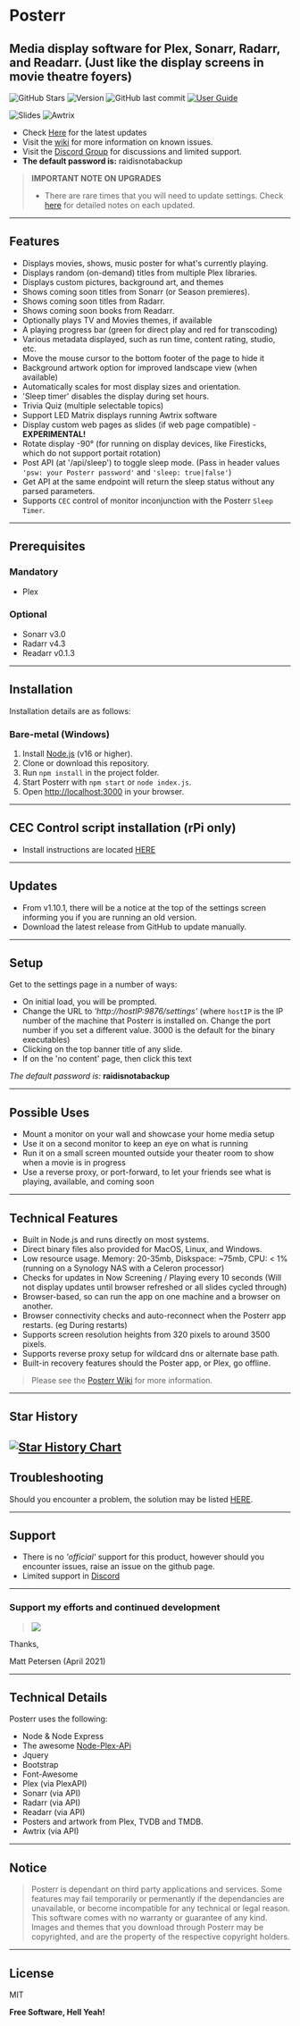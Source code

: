 # Posterr
## Media display software for Plex, Sonarr, Radarr, and Readarr. (Just like the display screens in movie theatre foyers)

![GitHub Stars](https://img.shields.io/github/stars/petersem/posterr?style=flat)
![Version](https://img.shields.io/github/package-json/v/petersem/posterr?logoColor=blue)
![GitHub last commit](https://img.shields.io/github/last-commit/petersem/posterr)
[![User Guide](https://img.shields.io/badge/user_guide-wiki-informational?logo=github)](https://github.com/petersem/posterr/wiki/Posterr-Configuration)

![Slides](https://github.com/petersem/posterr/blob/master/doco/posterr.jpg?raw=true)
![Awtrix](https://github.com/petersem/posterr/blob/master/doco/awtrix.gif?raw=true)

- Check [Here](https://github.com/petersem/posterr/wiki/Latest-changes) for the latest updates
- Visit the [wiki](https://github.com/petersem/posterr/wiki/Known-Issues) for more information on known issues.
- Visit the [Discord Group](https://discord.gg/TcnEkMEf9J) for discussions and limited support.
- **The default password is:** raidisnotabackup

 > **IMPORTANT NOTE ON UPGRADES**
 > - There are rare times that you will need to update settings. Check [here](https://github.com/petersem/posterr/wiki/Latest-changes) for detailed notes on each updated.
 
---
## Features
 - Displays movies, shows, music poster for what's currently playing.
 - Displays random (on-demand) titles from multiple Plex libraries.
 - Displays custom pictures, background art, and themes
 - Shows coming soon titles from Sonarr (or Season premieres).
 - Shows coming soon titles from Radarr.
 - Shows coming soon books from Readarr.
 - Optionally plays TV and Movies themes, if available
 - A playing progress bar (green for direct play and red for transcoding)
 - Various metadata displayed, such as run time, content rating, studio, etc. 
 - Move the mouse cursor to the bottom footer of the page to hide it
 - Background artwork option for improved landscape view (when available)
 - Automatically scales for most display sizes and orientation.
 - 'Sleep timer' disables the display during set hours.
 - Trivia Quiz (multiple selectable topics)
 - Support LED Matrix displays running Awtrix software
 - Display custom web pages as slides (if web page compatible) - **EXPERIMENTAL!**
 - Rotate display -90° (for running on display devices, like Firesticks, which do not support portait rotation)
 - Post API (at '/api/sleep') to toggle sleep mode. (Pass in header values `'psw: your Posterr password'` and `'sleep: true|false'`)
 - Get API at the same endpoint will return the sleep status without any parsed parameters.
 - Supports `CEC` control of monitor inconjunction with the Posterr `Sleep Timer`. 
---
## Prerequisites
### Mandatory
 - Plex

### Optional
 - Sonarr v3.0
 - Radarr v4.3
 - Readarr v0.1.3
---

## Installation
Installation details are as follows:
### Bare-metal (Windows)
1. Install [Node.js](https://nodejs.org/) (v16 or higher).
2. Clone or download this repository.
3. Run `npm install` in the project folder.
4. Start Posterr with `npm start` or `node index.js`.
5. Open <http://localhost:3000> in your browser.


---
## CEC Control script installation **(rPi only)**
 - Install instructions are located [HERE](/scripts/scriptdoco.md)

---
## Updates
 - From v1.10.1, there will be a notice at the top of the settings screen informing you if you are running an old version. 
- Download the latest release from GitHub to update manually.

---
## Setup
Get to the settings page in a number of ways:
 - On initial load, you will be prompted.
 - Change the URL to _'http://hostIP:9876/settings'_ (where `hostIP` is the IP number of the machine that Posterr is installed on. Change the port number if you set a different value. 3000 is the default for the binary executables)
 - Clicking on the top banner title of any slide.
 - If on the 'no content' page, then click this text

*The default password is:* **raidisnotabackup**

---
## Possible Uses
 - Mount a monitor on your wall and showcase your home media setup
 - Use it on a second monitor to keep an eye on what is running
 - Run it on a small screen mounted outside your theater room to show when a movie is in progress
 - Use a reverse proxy, or port-forward, to let your friends see what is playing, available, and coming soon

---
## Technical Features
 - Built in Node.js and runs directly on most systems.
 - Direct binary files also provided for MacOS, Linux, and Windows.
 - Low resource usage. Memory: 20-35mb, Diskspace: ~75mb, CPU: < 1% (running on a Synology NAS with a Celeron processor)
 - Checks for updates in Now Screening / Playing every 10 seconds (Will not display updates until browser refreshed or all slides cycled through)
 - Browser-based, so can run the app on one machine and a browser on another.
 - Browser connectivity checks and auto-reconnect when the Posterr app restarts. (eg During restarts) 
 - Supports screen resolution heights from 320 pixels to around 3500 pixels. 
 - Supports reverse proxy setup for wildcard dns or alternate base path.
 - Built-in recovery features should the Poster app, or Plex, go offline.

 > Please see the [Posterr Wiki](https://github.com/petersem/posterr/wiki/Posterr-Configuration) for more information.

---
## Star History
[![Star History Chart](https://api.star-history.com/svg?repos=petersem/posterr,petersem/monocker,petersem/dockerholics,petersem/exportarr&type=Date)](https://star-history.com/#petersem/posterr&petersem/monocker&petersem/dockerholics&petersem/exportarr&Date)
---
## Troubleshooting
Should you encounter a problem, the solution may be listed [HERE](https://github.com/petersem/posterr/wiki/Troubleshooting).

---
## Support
 - There is no _'official'_ support for this product, however should you encounter issues, raise an issue on the github page.
 - Limited support in [Discord](https://discord.gg/TcnEkMEf9J)

---
### Support my efforts and continued development 

> [![](https://github.com/petersem/posterr/blob/master/doco/coffeesmall.gif?raw=true)](https://www.paypal.com/paypalme/thanksmp)


Thanks,

Matt Petersen (April 2021)

---
## Technical Details
Posterr uses the following:
 - Node & Node Express
 - The awesome [Node-Plex-APi](https://github.com/phillipj/node-plex-api)
 - Jquery
 - Bootstrap
 - Font-Awesome
 - Plex (via PlexAPI)
 - Sonarr (via API)
 - Radarr (via API)
 - Readarr (via API)
 - Posters and artwork from Plex, TVDB and TMDB.
 - Awtrix (via API)

---
## Notice
> Posterr is dependant on third party applications and services. Some features may fail temporarily or permenantly if the dependancies are unavailable, or become incompatible for any technical or legal reason. This software comes with no warranty or guarantee of any kind. Images and themes that you download through Posterr may be copyrighted, and are the property of the respective copyright holders.

---
## License

MIT

**Free Software, Hell Yeah!**
